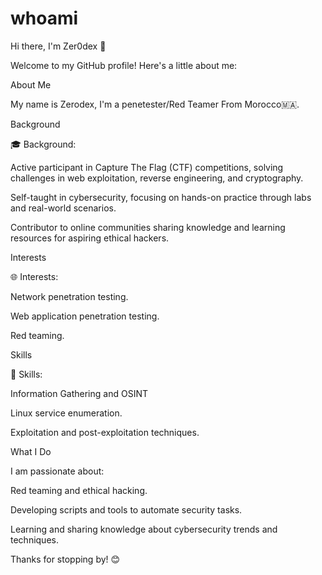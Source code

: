 # whoami
Hi there, I'm Zer0dex 👋

Welcome to my GitHub profile! Here's a little about me:

About Me

My name is Zerodex, I'm a penetester/Red Teamer From Morocco🇲🇦.

Background

🎓 Background:

Active participant in Capture The Flag (CTF) competitions, solving challenges in web exploitation, reverse engineering, and cryptography.

Self-taught in cybersecurity, focusing on hands-on practice through labs and real-world scenarios.

Contributor to online communities sharing knowledge and learning resources for aspiring ethical hackers.

Interests

🌐 Interests:

Network penetration testing.

Web application penetration testing.

Red teaming.

Skills

🔧 Skills:

Information Gathering and OSINT

Linux service enumeration.

Exploitation and post-exploitation techniques.


What I Do

I am passionate about:

Red teaming and ethical hacking.

Developing scripts and tools to automate security tasks.

Learning and sharing knowledge about cybersecurity trends and techniques.

Thanks for stopping by! 😊

